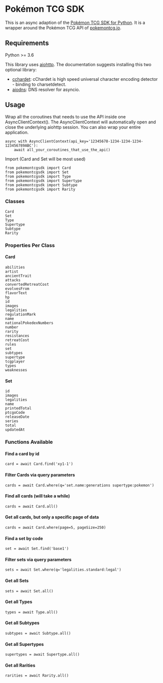 # Pokémon TCG SDK

This is an async adaption of the [Pokémon TCG SDK for Python](https://github.com/PokemonTCG/pokemon-tcg-sdk-python). It is a wrapper around the Pokémon TCG API of [pokemontcg.io](http://pokemontcg.io/).

## Requirements
Python >= 3.6

This library uses [aiohttp](https://docs.aiohttp.org/en/stable/). The documentation suggests installing this two optional library:
 - [cchardet](https://pypi.python.org/pypi/cchardet/): cChardet is high speed universal character encoding detector - binding to charsetdetect.
 - [aiodns](https://pypi.python.org/pypi/aiodns): DNS resolver for asyncio.
 
## Usage

Wrap all the coroutines that needs to use the API inside one AsyncClientContext().
The AsyncClientContext will automatically open and close the underlying aiohttp session.
You can also wrap your entire application.

    async with AsyncClientContext(api_key='12345678-1234-1234-1234-123456789ABC'):
        await all_your_coroutines_that_use_the_api()

Import (Card and Set will be most used)

    from pokemontcgsdk import Card
    from pokemontcgsdk import Set
    from pokemontcgsdk import Type
    from pokemontcgsdk import Supertype
    from pokemontcgsdk import Subtype
    from pokemontcgsdk import Rarity

### Classes

    Card
    Set
    Type
    Supertype
    Subtype
    Rarity

### Properties Per Class

#### Card

    abilities
    artist
    ancientTrait
    attacks
    convertedRetreatCost
    evolvesFrom
    flavorText
    hp
    id
    images
    legalities
    regulationMark
    name
    nationalPokedexNumbers
    number
    rarity
    resistances
    retreatCost
    rules
    set
    subtypes
    supertype
    tcgplayer
    types
    weaknesses

#### Set

    id
    images
    legalities
    name
    printedTotal
    ptcgoCode
    releaseDate
    series
    total
    updatedAt

### Functions Available

#### Find a card by id

    card = await Card.find('xy1-1')

#### Filter Cards via query parameters

    cards = await Card.where(q='set.name:generations supertype:pokemon')

#### Find all cards (will take a while)

    cards = await Card.all()

#### Get all cards, but only a specific page of data

    cards = await Card.where(page=5, pageSize=250)

#### Find a set by code

    set = await Set.find('base1')

#### Filter sets via query parameters

    sets = await Set.where(q='legalities.standard:legal')

#### Get all Sets

    sets = await Set.all()

#### Get all Types

    types = await Type.all()

#### Get all Subtypes

    subtypes = await Subtype.all()

#### Get all Supertypes

    supertypes = await Supertype.all()

#### Get all Rarities

    rarities = await Rarity.all()
